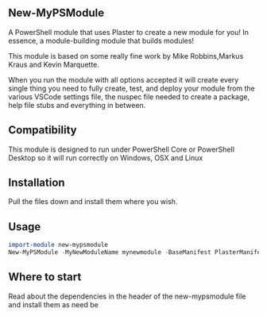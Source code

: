 ## New-MyPSModule
A PowerShell module that uses Plaster to create a new module for you! In essence, a module-building module that builds modules!

This module is based on some really fine work by Mike Robbins,Markus Kraus and Kevin Marquette.

When you run the module with all options accepted it will create every single thing you need to fully create, test, and deploy your module from the various VSCode settings file, the nuspec file needed to create a package, help file stubs and everything in between. 

## Compatibility
This module is designed to run under PowerShell Core or PowerShell Desktop so it will run correctly on Windows, OSX and Linux

## Installation
Pull the files down and install them where you wish.

## Usage
```PowerShell
import-module new-mypsmodule
New-MyPSModule -MyNewModuleName mynewmodule -BaseManifest PlasterManifest-extended2.xml -Modulepath "C:\modules"
```

## Where to start
Read about the dependencies in the header of the new-mypsmodule file and install them as need be
